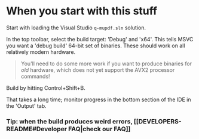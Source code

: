 # When you start with this stuff

Start with loading the Visual Studio `q-mupdf.sln` solution.

In the top toolbar, select the build target: 'Debug' and 'x64'. This tells MSVC you want a 'debug build' 64-bit set of binaries. These should work on all relatively modern hardware.

> You'll need to do some more work if you want to produce binaries for *old* hardware, which does not yet support the AVX2 processor commands!

Build by hitting Control+Shift+B.

That takes a long time; monitor progress in the bottom section of the IDE in the 'Output' tab.

### Tip: when the build produces weird errors, [[DEVELOPERS-README#Developer FAQ|check our FAQ]]
